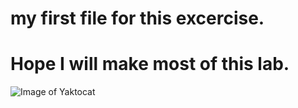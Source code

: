 # my first file for this excercise. 
# Hope I will make most of this lab.

![Image of Yaktocat](https://octodex.github.com/images/yaktocat.png)

